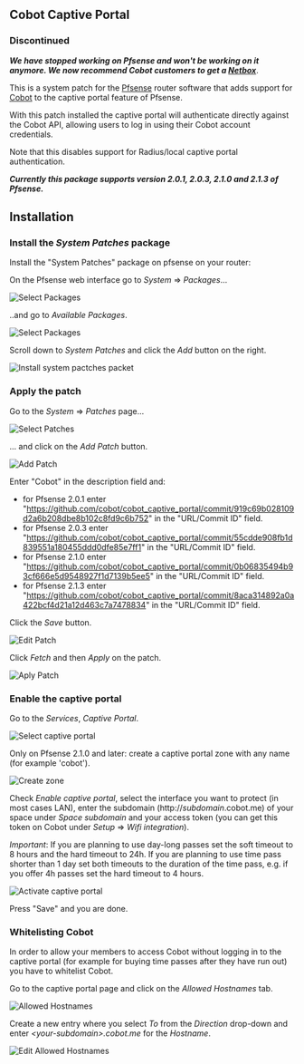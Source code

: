 ## Cobot Captive Portal

### Discontinued

***We have stopped working on Pfsense and won't be working on it anymore. We now recommend Cobot customers to get a [Netbox](https://www.cobot.me/pages/netbox-wifi-integration)***.


This is a system patch for the [Pfsense](http://pfsense.org) router software that adds support for [Cobot](http://cobot.me) to the captive portal feature of Pfsense.

With this patch installed the captive portal will authenticate directly against the Cobot API, allowing users to log in using their Cobot account credentials.

Note that this disables support for Radius/local captive portal authentication.

***Currently this package supports version 2.0.1, 2.0.3, 2.1.0 and 2.1.3 of Pfsense.***

## Installation


### Install the _System Patches_ package

Install the "System Patches" package on pfsense on your router:

On the Pfsense web interface go to _System_ => _Packages_...

![Select Packages](https://raw.github.com/cobot/cobot_captive_portal/master/screenshots/packages.png)

..and go to _Available Packages_.

![Select Packages](https://raw.github.com/cobot/cobot_captive_portal/master/screenshots/available_packages.png)

Scroll down to _System Patches_ and click the _Add_ button on the right.

![Install system pactches packet](https://raw.github.com/cobot/cobot_captive_portal/master/screenshots/system_patches_packet.png)

### Apply the patch

Go to the _System_ => _Patches_ page...

![Select Patches](https://raw.github.com/cobot/cobot_captive_portal/master/screenshots/patches.png)

... and click on the _Add Patch_ button.

![Add Patch](https://raw.github.com/cobot/cobot_captive_portal/master/screenshots/add_patch.png)

Enter "Cobot" in the description field and:

* for Pfsense 2.0.1 enter "https://github.com/cobot/cobot_captive_portal/commit/919c69b028109d2a6b208dbe8b102c8fd9c6b752" in the "URL/Commit ID" field.
* for Pfsense 2.0.3 enter "https://github.com/cobot/cobot_captive_portal/commit/55cdde908fb1d839551a180455ddd0dfe85e7ff1" in the "URL/Commit ID" field.
* for Pfsense 2.1.0 enter "https://github.com/cobot/cobot_captive_portal/commit/0b06835494b93cf666e5d9548927f1d7139b5ee5" in the "URL/Commit ID" field.
* for Pfsense 2.1.3 enter "https://github.com/cobot/cobot_captive_portal/commit/8aca314892a0a422bcf4d21a12d463c7a7478834" in the "URL/Commit ID" field.

Click the _Save_ button.

![Edit Patch](https://raw.github.com/cobot/cobot_captive_portal/master/screenshots/edit_patch.png)

Click _Fetch_ and then _Apply_ on the patch.

![Aply Patch](https://raw.github.com/cobot/cobot_captive_portal/master/screenshots/apply_patch.png)

### Enable the captive portal

Go to the _Services_, _Captive Portal_.

![Select captive portal](https://raw.github.com/cobot/cobot_captive_portal/master/screenshots/captive_portal.png)

Only on Pfsense 2.1.0 and later: create a captive portal zone with any name (for example 'cobot').

![Create zone](https://raw.github.com/cobot/cobot_captive_portal/master/screenshots/captive_portal_zone.png)

Check _Enable captive portal_, select the interface you want to protect (in most cases LAN), enter the subdomain (http://_subdomain_.cobot.me) of your space under _Space subdomain_ and your access token (you can get this token on Cobot under _Setup_ => _Wifi integration_).

*Important*: If you are planning to use day-long passes set the soft timeout to 8 hours and the hard timeout to 24h. If you are planning to use time pass shorter than 1 day set both timeouts to the duration of the time pass, e.g. if you offer 4h passes set the hard timeout to 4 hours.

![Activate captive portal](https://raw.github.com/cobot/cobot_captive_portal/master/screenshots/edit_captive_portal.png)

Press "Save" and you are done.

### Whitelisting Cobot

In order to allow your members to access Cobot without logging in to the captive portal (for example for buying time passes after they have run out) you have to whitelist Cobot.

Go to the captive portal page and click on the _Allowed Hostnames_ tab.

![Allowed Hostnames](https://raw.github.com/cobot/cobot_captive_portal/master/screenshots/captive_portal_allowed_hostnames.png)

Create a new entry where you select _To_ from the _Direction_ drop-down and enter _&lt;your-subdomain&gt;.cobot.me_ for the _Hostname_.

![Edit Allowed Hostnames](https://raw.github.com/cobot/cobot_captive_portal/master/screenshots/captive_portal_edit_allowed_hostnames.png)
